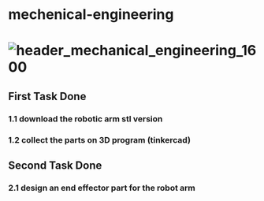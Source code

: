 # mechenical-engineering
# ![header_mechanical_engineering_1600](https://user-images.githubusercontent.com/86845134/127559710-c7b60a80-984b-49a8-97c7-5955aa97583a.jpg)


## First Task Done 
### 1.1  download the robotic arm stl version  
### 1.2  collect the parts on 3D program (tinkercad)

## Second Task Done
### 2.1 design an end effector part for the robot arm 
